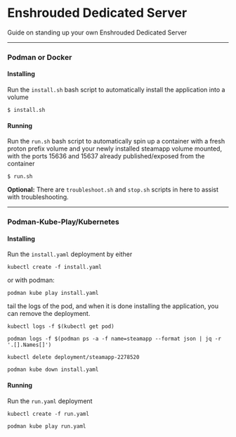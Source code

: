 # Enshrouded Dedicated Server

Guide on standing up your own Enshrouded Dedicated Server

---
### Podman or Docker

#### Installing
Run the `install.sh` bash script to automatically install the application into a volume
```
$ install.sh
```

#### Running
Run the `run.sh` bash script to automatically spin up a container with a fresh proton prefix volume and your newly installed steamapp volume mounted, with the ports 15636 and 15637 already published/exposed from the container
```
$ run.sh
```

**Optional:**
There are `troubleshoot.sh` and `stop.sh` scripts in here to assist with troubleshooting.

---

### Podman-Kube-Play/Kubernetes

#### Installing
Run the `install.yaml` deployment by either 
```
kubectl create -f install.yaml
```

or with podman:
```
podman kube play install.yaml
```

tail the logs of the pod, and when it is done installing the application, you can remove the deployment.

```
kubectl logs -f $(kubectl get pod)

podman logs -f $(podman ps -a -f name=steamapp --format json | jq -r '.[].Names[]')
```

```
kubectl delete deployment/steamapp-2278520

podman kube down install.yaml
```

#### Running 
Run the `run.yaml` deployment

```
kubectl create -f run.yaml

podman kube play run.yaml
```
